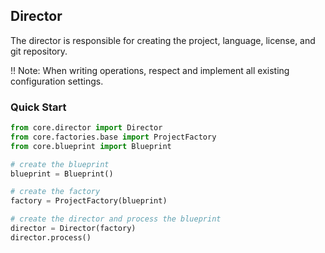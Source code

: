 ## Director

The director is responsible for creating the project, language, license, and git repository.

!! Note: When writing operations, respect and implement all existing configuration settings.

### Quick Start

```python
from core.director import Director
from core.factories.base import ProjectFactory
from core.blueprint import Blueprint

# create the blueprint
blueprint = Blueprint()

# create the factory
factory = ProjectFactory(blueprint)

# create the director and process the blueprint
director = Director(factory)
director.process()
```
